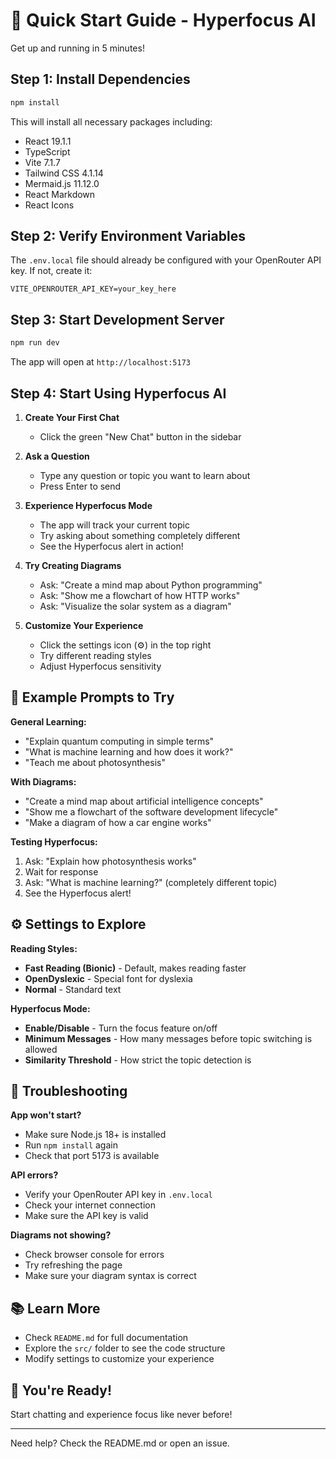 # 🚀 Quick Start Guide - Hyperfocus AI

Get up and running in 5 minutes!

## Step 1: Install Dependencies

```bash
npm install
```

This will install all necessary packages including:
- React 19.1.1
- TypeScript
- Vite 7.1.7
- Tailwind CSS 4.1.14
- Mermaid.js 11.12.0
- React Markdown
- React Icons

## Step 2: Verify Environment Variables

The `.env.local` file should already be configured with your OpenRouter API key. If not, create it:

```
VITE_OPENROUTER_API_KEY=your_key_here
```

## Step 3: Start Development Server

```bash
npm run dev
```

The app will open at `http://localhost:5173`

## Step 4: Start Using Hyperfocus AI

1. **Create Your First Chat**
   - Click the green "New Chat" button in the sidebar
   
2. **Ask a Question**
   - Type any question or topic you want to learn about
   - Press Enter to send
   
3. **Experience Hyperfocus Mode**
   - The app will track your current topic
   - Try asking about something completely different
   - See the Hyperfocus alert in action!
   
4. **Try Creating Diagrams**
   - Ask: "Create a mind map about Python programming"
   - Ask: "Show me a flowchart of how HTTP works"
   - Ask: "Visualize the solar system as a diagram"
   
5. **Customize Your Experience**
   - Click the settings icon (⚙️) in the top right
   - Try different reading styles
   - Adjust Hyperfocus sensitivity

## 🎯 Example Prompts to Try

**General Learning:**
- "Explain quantum computing in simple terms"
- "What is machine learning and how does it work?"
- "Teach me about photosynthesis"

**With Diagrams:**
- "Create a mind map about artificial intelligence concepts"
- "Show me a flowchart of the software development lifecycle"
- "Make a diagram of how a car engine works"

**Testing Hyperfocus:**
1. Ask: "Explain how photosynthesis works"
2. Wait for response
3. Ask: "What is machine learning?" (completely different topic)
4. See the Hyperfocus alert!

## ⚙️ Settings to Explore

**Reading Styles:**
- **Fast Reading (Bionic)** - Default, makes reading faster
- **OpenDyslexic** - Special font for dyslexia
- **Normal** - Standard text

**Hyperfocus Mode:**
- **Enable/Disable** - Turn the focus feature on/off
- **Minimum Messages** - How many messages before topic switching is allowed
- **Similarity Threshold** - How strict the topic detection is

## 🐛 Troubleshooting

**App won't start?**
- Make sure Node.js 18+ is installed
- Run `npm install` again
- Check that port 5173 is available

**API errors?**
- Verify your OpenRouter API key in `.env.local`
- Check your internet connection
- Make sure the API key is valid

**Diagrams not showing?**
- Check browser console for errors
- Try refreshing the page
- Make sure your diagram syntax is correct

## 📚 Learn More

- Check `README.md` for full documentation
- Explore the `src/` folder to see the code structure
- Modify settings to customize your experience

## 🎉 You're Ready!

Start chatting and experience focus like never before!

---

Need help? Check the README.md or open an issue.


